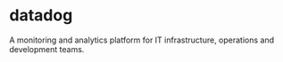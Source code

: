 # datadog
A monitoring and analytics platform for IT infrastructure, operations and development teams.
